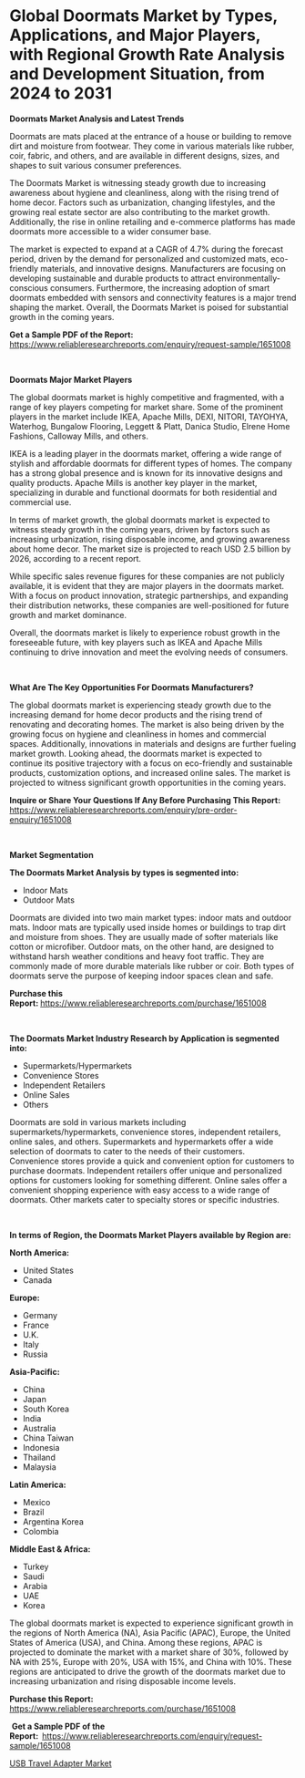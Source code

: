 <p><h1>Global Doormats Market by Types, Applications, and Major Players, with Regional Growth Rate Analysis and Development Situation, from 2024 to 2031</h1></p><p><strong>Doormats Market Analysis and Latest Trends</strong></p>
<p><p>Doormats are mats placed at the entrance of a house or building to remove dirt and moisture from footwear. They come in various materials like rubber, coir, fabric, and others, and are available in different designs, sizes, and shapes to suit various consumer preferences.</p><p>The Doormats Market is witnessing steady growth due to increasing awareness about hygiene and cleanliness, along with the rising trend of home decor. Factors such as urbanization, changing lifestyles, and the growing real estate sector are also contributing to the market growth. Additionally, the rise in online retailing and e-commerce platforms has made doormats more accessible to a wider consumer base.</p><p>The market is expected to expand at a CAGR of 4.7% during the forecast period, driven by the demand for personalized and customized mats, eco-friendly materials, and innovative designs. Manufacturers are focusing on developing sustainable and durable products to attract environmentally-conscious consumers. Furthermore, the increasing adoption of smart doormats embedded with sensors and connectivity features is a major trend shaping the market. Overall, the Doormats Market is poised for substantial growth in the coming years.</p></p>
<p><strong>Get a Sample PDF of the Report:&nbsp;</strong> <a href="https://www.reliableresearchreports.com/enquiry/request-sample/1651008">https://www.reliableresearchreports.com/enquiry/request-sample/1651008</a></p>
<p>&nbsp;</p>
<p><strong>Doormats Major Market Players</strong></p>
<p><p>The global doormats market is highly competitive and fragmented, with a range of key players competing for market share. Some of the prominent players in the market include IKEA, Apache Mills, DEXI, NITORI, TAYOHYA, Waterhog, Bungalow Flooring, Leggett & Platt, Danica Studio, Elrene Home Fashions, Calloway Mills, and others.</p><p>IKEA is a leading player in the doormats market, offering a wide range of stylish and affordable doormats for different types of homes. The company has a strong global presence and is known for its innovative designs and quality products. Apache Mills is another key player in the market, specializing in durable and functional doormats for both residential and commercial use.</p><p>In terms of market growth, the global doormats market is expected to witness steady growth in the coming years, driven by factors such as increasing urbanization, rising disposable income, and growing awareness about home decor. The market size is projected to reach USD 2.5 billion by 2026, according to a recent report.</p><p>While specific sales revenue figures for these companies are not publicly available, it is evident that they are major players in the doormats market. With a focus on product innovation, strategic partnerships, and expanding their distribution networks, these companies are well-positioned for future growth and market dominance.</p><p>Overall, the doormats market is likely to experience robust growth in the foreseeable future, with key players such as IKEA and Apache Mills continuing to drive innovation and meet the evolving needs of consumers.</p></p>
<p>&nbsp;</p>
<p><strong>What Are The Key Opportunities For Doormats Manufacturers?</strong></p>
<p><p>The global doormats market is experiencing steady growth due to the increasing demand for home decor products and the rising trend of renovating and decorating homes. The market is also being driven by the growing focus on hygiene and cleanliness in homes and commercial spaces. Additionally, innovations in materials and designs are further fueling market growth. Looking ahead, the doormats market is expected to continue its positive trajectory with a focus on eco-friendly and sustainable products, customization options, and increased online sales. The market is projected to witness significant growth opportunities in the coming years.</p></p>
<p><strong>Inquire or Share Your Questions If Any Before Purchasing This Report:</strong> <a href="https://www.reliableresearchreports.com/enquiry/pre-order-enquiry/1651008">https://www.reliableresearchreports.com/enquiry/pre-order-enquiry/1651008</a></p>
<p>&nbsp;</p>
<p><strong>Market Segmentation</strong></p>
<p><strong>The Doormats Market Analysis by types is segmented into:</strong></p>
<p><ul><li>Indoor Mats</li><li>Outdoor Mats</li></ul></p>
<p><p>Doormats are divided into two main market types: indoor mats and outdoor mats. Indoor mats are typically used inside homes or buildings to trap dirt and moisture from shoes. They are usually made of softer materials like cotton or microfiber. Outdoor mats, on the other hand, are designed to withstand harsh weather conditions and heavy foot traffic. They are commonly made of more durable materials like rubber or coir. Both types of doormats serve the purpose of keeping indoor spaces clean and safe.</p></p>
<p><strong>Purchase this Report:&nbsp;</strong><a href="https://www.reliableresearchreports.com/purchase/1651008">https://www.reliableresearchreports.com/purchase/1651008</a></p>
<p>&nbsp;</p>
<p><strong>The Doormats Market Industry Research by Application is segmented into:</strong></p>
<p><ul><li>Supermarkets/Hypermarkets</li><li>Convenience Stores</li><li>Independent Retailers</li><li>Online Sales</li><li>Others</li></ul></p>
<p><p>Doormats are sold in various markets including supermarkets/hypermarkets, convenience stores, independent retailers, online sales, and others. Supermarkets and hypermarkets offer a wide selection of doormats to cater to the needs of their customers. Convenience stores provide a quick and convenient option for customers to purchase doormats. Independent retailers offer unique and personalized options for customers looking for something different. Online sales offer a convenient shopping experience with easy access to a wide range of doormats. Other markets cater to specialty stores or specific industries.</p></p>
<p>&nbsp;</p>
<p><strong>In terms of Region, the Doormats Market Players available by Region are:</strong></p>
<p>
    <p> <strong> North America: </strong>
        <ul>
            <li>United States</li>
            <li>Canada</li>
        </ul>
        </p> 
    <p> <strong> Europe: </strong>
        <ul>
            <li>Germany</li>
            <li>France</li>
            <li>U.K.</li>
            <li>Italy</li>
            <li>Russia</li>
        </ul>
        </p> 
    <p> <strong> Asia-Pacific: </strong>
        <ul>
            <li>China</li>
            <li>Japan</li>
            <li>South Korea</li>
            <li>India</li>
            <li>Australia</li>
            <li>China Taiwan</li>
            <li>Indonesia</li>
            <li>Thailand</li>
            <li>Malaysia</li>
        </ul>
        </p> 
    <p> <strong> Latin America: </strong>
        <ul>
            <li>Mexico</li>
            <li>Brazil</li>
            <li>Argentina Korea</li>
            <li>Colombia</li>
        </ul>
        </p> 
    <p> <strong> Middle East & Africa: </strong>
        <ul>
            <li>Turkey</li>
            <li>Saudi</li>
            <li>Arabia</li>
            <li>UAE</li>
            <li>Korea</li>
        </ul>
    </p>
    </p>
<p><p>The global doormats market is expected to experience significant growth in the regions of North America (NA), Asia Pacific (APAC), Europe, the United States of America (USA), and China. Among these regions, APAC is projected to dominate the market with a market share of 30%, followed by NA with 25%, Europe with 20%, USA with 15%, and China with 10%. These regions are anticipated to drive the growth of the doormats market due to increasing urbanization and rising disposable income levels.</p></p>
<p><strong>Purchase this Report: </strong><a href="https://www.reliableresearchreports.com/purchase/1651008">https://www.reliableresearchreports.com/purchase/1651008</a></p>
<p>&nbsp;<strong>Get a Sample PDF of the Report:&nbsp;&nbsp;</strong><a href="https://www.reliableresearchreports.com/enquiry/request-sample/1651008">https://www.reliableresearchreports.com/enquiry/request-sample/1651008</a></p>
<p><strong></strong></p>
<p><p><a href="https://github.com/ruddyyedelwadw/Market-Research-Report-List-1/blob/main/usb-travel-adapter-market.md">USB Travel Adapter Market</a></p></p>